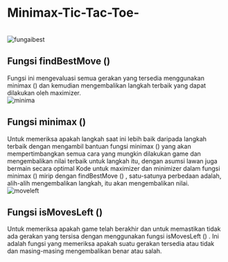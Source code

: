 # Minimax-Tic-Tac-Toe-
<br/>![fungaibest](https://user-images.githubusercontent.com/56763570/78732755-616d5880-78f8-11ea-8d02-47f763e58ec6.PNG)<br/>
## Fungsi findBestMove ()
Fungsi ini mengevaluasi semua gerakan yang tersedia menggunakan minimax () dan kemudian mengembalikan langkah terbaik yang dapat dilakukan oleh maximizer.
<br/>![minima](https://user-images.githubusercontent.com/56763570/78732824-9679ab00-78f8-11ea-9cce-50e7f515fd0c.PNG)<br/>
## Fungsi minimax ()
Untuk memeriksa apakah langkah saat ini lebih baik daripada langkah terbaik dengan mengambil bantuan fungsi minimax () yang akan mempertimbangkan semua cara yang mungkin dilakukan game dan mengembalikan nilai terbaik untuk langkah itu, dengan asumsi lawan juga bermain secara optimal
Kode untuk maximizer dan minimizer dalam fungsi minimax () mirip dengan findBestMove () , satu-satunya perbedaan adalah, alih-alih mengembalikan langkah, itu akan mengembalikan nilai.
<br/>![moveleft](https://user-images.githubusercontent.com/56763570/78733096-4cdd9000-78f9-11ea-9dec-f8321ed5e241.PNG)<br/>
## Fungsi isMovesLeft ()
Untuk memeriksa apakah game telah berakhir dan untuk memastikan tidak ada gerakan yang tersisa dengan menggunakan fungsi isMovesLeft () . Ini adalah fungsi yang memeriksa apakah suatu gerakan tersedia atau tidak dan masing-masing mengembalikan benar atau salah. 

